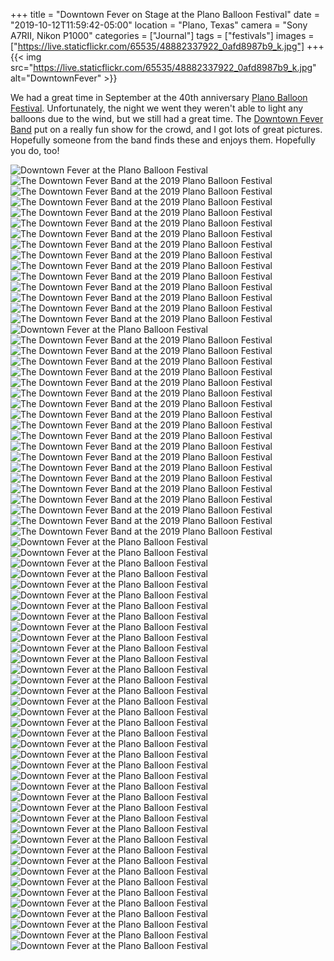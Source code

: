 +++
title = "Downtown Fever on Stage at the Plano Balloon Festival"
date = "2019-10-12T11:59:42-05:00"
location = "Plano, Texas"
camera = "Sony A7RII, Nikon P1000"
categories = ["Journal"]
tags = ["festivals"]
images = ["https://live.staticflickr.com/65535/48882337922_0afd8987b9_k.jpg"]
+++
{{< img src="https://live.staticflickr.com/65535/48882337922_0afd8987b9_k.jpg" alt="DowntownFever" >}}
<!--more-->
We had a great time in September at the 40th anniversary [Plano Balloon Festival](https://www.planoballoonfest.org). Unfortunately, the night we went they weren't able to light any balloons due to the wind, but we still had a great time. The [Downtown Fever Band](https://ecbands.com/downtown-fever/) put on a really fun show for the crowd, and I got lots of great pictures. Hopefully someone from the band finds these and enjoys them. Hopefully you do, too! 

<div id="gallery">
		<img alt="Downtown Fever at the Plano Balloon Festival" src="https://live.staticflickr.com/65535/48882291127_de064b9b02.jpg"
			data-image="https://live.staticflickr.com/65535/48882291127_6ebfcd6e4c_k.jpg">
		<img alt="The Downtown Fever Band at the 2019 Plano Balloon Festival" src="https://live.staticflickr.com/65535/48881539348_d2125fdc19.jpg"
			data-image="https://live.staticflickr.com/65535/48881539348_9b03f74b8f_k.jpg">
		<img alt="The Downtown Fever Band at the 2019 Plano Balloon Festival" src="https://live.staticflickr.com/65535/48882194887_50f9e9d686.jpg"
			data-image="https://live.staticflickr.com/65535/48882194887_b470ef748f_k.jpg">
		<img alt="The Downtown Fever Band at the 2019 Plano Balloon Festival" src="https://live.staticflickr.com/65535/48882254842_21799486f1.jpg"
			data-image="https://live.staticflickr.com/65535/48882254842_30b19589e4_k.jpg">
		<img alt="The Downtown Fever Band at the 2019 Plano Balloon Festival" src="https://live.staticflickr.com/65535/48882225902_a42757b91e.jpg"
			data-image="https://live.staticflickr.com/65535/48882225902_0f08cfe769_k.jpg">
		<img alt="The Downtown Fever Band at the 2019 Plano Balloon Festival" src="https://live.staticflickr.com/65535/48882061501_2c835a08ef.jpg"
			data-image="https://live.staticflickr.com/65535/48882061501_26fd0fd887_k.jpg">
		<img alt="The Downtown Fever Band at the 2019 Plano Balloon Festival" src="https://live.staticflickr.com/65535/48882206607_eba6f7114e.jpg"
			data-image="https://live.staticflickr.com/65535/48882206607_6fb762b244_k.jpg">
		<img alt="The Downtown Fever Band at the 2019 Plano Balloon Festival" src="https://live.staticflickr.com/65535/48881503548_963f76a5f0.jpg"
			data-image="https://live.staticflickr.com/65535/48881503548_7cf45c5496_k.jpg">
		<img alt="The Downtown Fever Band at the 2019 Plano Balloon Festival" src="https://live.staticflickr.com/65535/48881498488_c2898de917.jpg"
			data-image="https://live.staticflickr.com/65535/48881498488_f59323c078_k.jpg">
		<img alt="The Downtown Fever Band at the 2019 Plano Balloon Festival" src="https://live.staticflickr.com/65535/48881521478_39a94e180b.jpg"
			data-image="https://live.staticflickr.com/65535/48881521478_3589304c57_k.jpg">
		<img alt="The Downtown Fever Band at the 2019 Plano Balloon Festival" src="https://live.staticflickr.com/65535/48881483033_3fb8ec7670.jpg"
			data-image="https://live.staticflickr.com/65535/48881483033_e06b1eab7e_k.jpg">
		<img alt="The Downtown Fever Band at the 2019 Plano Balloon Festival" src="https://live.staticflickr.com/65535/48882024301_41fd19d6c5.jpg"
			data-image="https://live.staticflickr.com/65535/48882024301_253a0966a7_k.jpg">
		<img alt="The Downtown Fever Band at the 2019 Plano Balloon Festival" src="https://live.staticflickr.com/65535/48882042741_7c7cb21a81.jpg"
			data-image="https://live.staticflickr.com/65535/48882042741_1e842ae3ab_k.jpg">
		<img alt="The Downtown Fever Band at the 2019 Plano Balloon Festival" src="https://live.staticflickr.com/65535/48881524393_8d8f9e90bb.jpg"
			data-image="https://live.staticflickr.com/65535/48881524393_9015f5becb_k.jpg">
		<img alt="The Downtown Fever Band at the 2019 Plano Balloon Festival" src="https://live.staticflickr.com/65535/48882055076_22b075a6e1.jpg"
			data-image="https://live.staticflickr.com/65535/48882055076_5bbfb52049_k.jpg">
		<img alt="Downtown Fever at the Plano Balloon Festival" src="https://live.staticflickr.com/65535/48882114776_7594131357.jpg"
			data-image="https://live.staticflickr.com/65535/48882114776_a349be9b37_k.jpg">
		<img alt="The Downtown Fever Band at the 2019 Plano Balloon Festival" src="https://live.staticflickr.com/65535/48881533863_68d3c3b1da.jpg"
			data-image="https://live.staticflickr.com/65535/48881533863_36f289005e_k.jpg">
		<img alt="The Downtown Fever Band at the 2019 Plano Balloon Festival" src="https://live.staticflickr.com/65535/48882232152_e890ed550f.jpg"
			data-image="https://live.staticflickr.com/65535/48882232152_78801125b6_k.jpg">
		<img alt="The Downtown Fever Band at the 2019 Plano Balloon Festival" src="https://live.staticflickr.com/65535/48882041301_cf63787f2b.jpg"
			data-image="https://live.staticflickr.com/65535/48882041301_c4cc6bec54_k.jpg">
		<img alt="The Downtown Fever Band at the 2019 Plano Balloon Festival" src="https://live.staticflickr.com/65535/48882017736_b2a6b332e3.jpg"
			data-image="https://live.staticflickr.com/65535/48882017736_948132e988_k.jpg">
		<img alt="The Downtown Fever Band at the 2019 Plano Balloon Festival" src="https://live.staticflickr.com/65535/48881481793_115fe94bc6.jpg"
			data-image="https://live.staticflickr.com/65535/48881481793_e27e599c9a_k.jpg">
		<img alt="The Downtown Fever Band at the 2019 Plano Balloon Festival" src="https://live.staticflickr.com/65535/48882212177_a7571915ef.jpg"
			data-image="https://live.staticflickr.com/65535/48882212177_d7a0c64c83_k.jpg">
		<img alt="The Downtown Fever Band at the 2019 Plano Balloon Festival" src="https://live.staticflickr.com/65535/48881486008_77246eeb4a.jpg"
			data-image="https://live.staticflickr.com/65535/48881486008_22503c1f80_k.jpg">
		<img alt="The Downtown Fever Band at the 2019 Plano Balloon Festival" src="https://live.staticflickr.com/65535/48881481118_bbd8021327.jpg"
			data-image="https://live.staticflickr.com/65535/48881481118_f9f13905f4_k.jpg">
		<img alt="The Downtown Fever Band at the 2019 Plano Balloon Festival" src="https://live.staticflickr.com/65535/48882030421_6087eac3fa.jpg"
			data-image="https://live.staticflickr.com/65535/48882030421_4661a4c234_k.jpg">
		<img alt="The Downtown Fever Band at the 2019 Plano Balloon Festival" src="https://live.staticflickr.com/65535/48882204027_40706f8543.jpg"
			data-image="https://live.staticflickr.com/65535/48882204027_82cfba0d21_k.jpg">
		<img alt="The Downtown Fever Band at the 2019 Plano Balloon Festival" src="https://live.staticflickr.com/65535/48882065981_94dd13354f.jpg"
			data-image="https://live.staticflickr.com/65535/48882065981_92d4d0cc0c_k.jpg">
		<img alt="The Downtown Fever Band at the 2019 Plano Balloon Festival" src="https://live.staticflickr.com/65535/48882058936_560b54fdb8.jpg"
			data-image="https://live.staticflickr.com/65535/48882058936_42f58ed3d7_k.jpg">
		<img alt="The Downtown Fever Band at the 2019 Plano Balloon Festival" src="https://live.staticflickr.com/65535/48881466618_aa2f4630b4.jpg"
			data-image="https://live.staticflickr.com/65535/48881466618_a9a9120a97_k.jpg">
		<img alt="The Downtown Fever Band at the 2019 Plano Balloon Festival" src="https://live.staticflickr.com/65535/48882184902_0db0096553.jpg"
			data-image="https://live.staticflickr.com/65535/48882184902_99745c0d77_k.jpg">
		<img alt="The Downtown Fever Band at the 2019 Plano Balloon Festival" src="https://live.staticflickr.com/65535/48882013896_0606cc496a.jpg"
			data-image="https://live.staticflickr.com/65535/48882013896_2dc549a151_k.jpg">
		<img alt="The Downtown Fever Band at the 2019 Plano Balloon Festival" src="https://live.staticflickr.com/65535/48882192952_2c720e36fa.jpg"
			data-image="https://live.staticflickr.com/65535/48882192952_c3f0159de4_k.jpg">
		<img alt="The Downtown Fever Band at the 2019 Plano Balloon Festival" src="https://live.staticflickr.com/65535/48882191542_09481c2eb8.jpg"
			data-image="https://live.staticflickr.com/65535/48882191542_b02c2d51ab_k.jpg">
		<img alt="The Downtown Fever Band at the 2019 Plano Balloon Festival" src="https://live.staticflickr.com/65535/48882058266_556f1f091c.jpg"
			data-image="https://live.staticflickr.com/65535/48882058266_76c88ac9a8_k.jpg">
		<img alt="The Downtown Fever Band at the 2019 Plano Balloon Festival" src="https://live.staticflickr.com/65535/48882183832_2221eab36d.jpg"
			data-image="https://live.staticflickr.com/65535/48882183832_3a42bed3ff_k.jpg">
		<img alt="Downtown Fever at the Plano Balloon Festival" src="https://live.staticflickr.com/65535/48882311337_25d01e2b13.jpg"
			data-image="https://live.staticflickr.com/65535/48882311337_64e0c83ca2_k.jpg">
		<img alt="Downtown Fever at the Plano Balloon Festival" src="https://live.staticflickr.com/65535/48881610858_09ab029dc5.jpg"
			data-image="https://live.staticflickr.com/65535/48881610858_778aa59997_k.jpg">
		<img alt="Downtown Fever at the Plano Balloon Festival" src="https://live.staticflickr.com/65535/48881602628_6215581ba5.jpg"
			data-image="https://live.staticflickr.com/65535/48881602628_434ad60e80_k.jpg">
		<img alt="Downtown Fever at the Plano Balloon Festival" src="https://live.staticflickr.com/65535/48881614053_0aa8491c4b.jpg"
			data-image="https://live.staticflickr.com/65535/48881614053_2c7d20db2b_k.jpg">
		<img alt="Downtown Fever at the Plano Balloon Festival" src="https://live.staticflickr.com/65535/48882341312_a82fb879fd.jpg"
			data-image="https://live.staticflickr.com/65535/48882341312_47f7cbe86d_k.jpg">
		<img alt="Downtown Fever at the Plano Balloon Festival" src="https://live.staticflickr.com/65535/48882150561_5d2480393e.jpg"
			data-image="https://live.staticflickr.com/65535/48882150561_3707cc6566_k.jpg">
		<img alt="Downtown Fever at the Plano Balloon Festival" src="https://live.staticflickr.com/65535/48882337922_08964a65ec.jpg"
			data-image="https://live.staticflickr.com/65535/48882337922_0afd8987b9_k.jpg">
		<img alt="Downtown Fever at the Plano Balloon Festival" src="https://live.staticflickr.com/65535/48881590913_38c20441ed.jpg"
			data-image="https://live.staticflickr.com/65535/48881590913_181d4d2560_k.jpg">
		<img alt="Downtown Fever at the Plano Balloon Festival" src="https://live.staticflickr.com/65535/48882120891_ea836d27d9.jpg"
			data-image="https://live.staticflickr.com/65535/48882120891_58542bfbad_k.jpg">
		<img alt="Downtown Fever at the Plano Balloon Festival" src="https://live.staticflickr.com/65535/48881597253_c6dc286dd2.jpg"
			data-image="https://live.staticflickr.com/65535/48881597253_e3d02271c2_k.jpg">
		<img alt="Downtown Fever at the Plano Balloon Festival" src="https://live.staticflickr.com/65535/48882322732_6f4e609b90.jpg"
			data-image="https://live.staticflickr.com/65535/48882322732_852c10e3cf_k.jpg">
		<img alt="Downtown Fever at the Plano Balloon Festival" src="https://live.staticflickr.com/65535/48882129271_512a48395f.jpg"
			data-image="https://live.staticflickr.com/65535/48882129271_1df157f4f1_k.jpg">
		<img alt="Downtown Fever at the Plano Balloon Festival" src="https://live.staticflickr.com/65535/48882094401_d9f96f3914.jpg"
			data-image="https://live.staticflickr.com/65535/48882094401_18da9d7aaa_k.jpg">
		<img alt="Downtown Fever at the Plano Balloon Festival" src="https://live.staticflickr.com/65535/48882323592_e58ce59691.jpg"
			data-image="https://live.staticflickr.com/65535/48882323592_12f78d6753_k.jpg">
		<img alt="Downtown Fever at the Plano Balloon Festival" src="https://live.staticflickr.com/65535/48881580953_97ea9c6201.jpg"
			data-image="https://live.staticflickr.com/65535/48881580953_3235a7a6c2_k.jpg">
		<img alt="Downtown Fever at the Plano Balloon Festival" src="https://live.staticflickr.com/65535/48882121826_4174ca3254.jpg"
			data-image="https://live.staticflickr.com/65535/48882121826_2aa302c3f7_k.jpg">
		<img alt="Downtown Fever at the Plano Balloon Festival" src="https://live.staticflickr.com/65535/48882303397_a620a73be8.jpg"
			data-image="https://live.staticflickr.com/65535/48882303397_7baa92087e_k.jpg">
		<img alt="Downtown Fever at the Plano Balloon Festival" src="https://live.staticflickr.com/65535/48882128331_0c6099247b.jpg"
			data-image="https://live.staticflickr.com/65535/48882128331_2aecc46bf8_k.jpg">
		<img alt="Downtown Fever at the Plano Balloon Festival" src="https://live.staticflickr.com/65535/48881599558_741d980f61.jpg"
			data-image="https://live.staticflickr.com/65535/48881599558_b90840dea9_k.jpg">
		<img alt="Downtown Fever at the Plano Balloon Festival" src="https://live.staticflickr.com/65535/48882317577_9f850025fb.jpg"
			data-image="https://live.staticflickr.com/65535/48882317577_6a10e4060d_k.jpg">
		<img alt="Downtown Fever at the Plano Balloon Festival" src="https://live.staticflickr.com/65535/48882288182_79f32abe39.jpg"
			data-image="https://live.staticflickr.com/65535/48882288182_67f586e018_k.jpg">
		<img alt="Downtown Fever at the Plano Balloon Festival" src="https://live.staticflickr.com/65535/48882149951_3327641d2a.jpg"
			data-image="https://live.staticflickr.com/65535/48882149951_d60fd65e8e_k.jpg">
		<img alt="Downtown Fever at the Plano Balloon Festival" src="https://live.staticflickr.com/65535/48882152091_0f6d78dd99.jpg"
			data-image="https://live.staticflickr.com/65535/48882152091_957f1b7eb1_k.jpg">
		<img alt="Downtown Fever at the Plano Balloon Festival" src="https://live.staticflickr.com/65535/48882139386_b10b3d6fcf.jpg"
			data-image="https://live.staticflickr.com/65535/48882139386_1e852f453c_k.jpg">
		<img alt="Downtown Fever at the Plano Balloon Festival" src="https://live.staticflickr.com/65535/48881623663_55c27b55fe.jpg"
			data-image="https://live.staticflickr.com/65535/48881623663_0cd866d31f_k.jpg">
		<img alt="Downtown Fever at the Plano Balloon Festival" src="https://live.staticflickr.com/65535/48882312692_058325bac6.jpg"
			data-image="https://live.staticflickr.com/65535/48882312692_e356ef332e_k.jpg">
		<img alt="Downtown Fever at the Plano Balloon Festival" src="https://live.staticflickr.com/65535/48882147356_97a6bf6023.jpg"
			data-image="https://live.staticflickr.com/65535/48882147356_437b6e71a5_k.jpg">
		<img alt="Downtown Fever at the Plano Balloon Festival" src="https://live.staticflickr.com/65535/48882132651_72f448c915.jpg"
			data-image="https://live.staticflickr.com/65535/48882132651_865c5a316e_k.jpg">
		<img alt="Downtown Fever at the Plano Balloon Festival" src="https://live.staticflickr.com/65535/48882324772_fc07d963be.jpg"
			data-image="https://live.staticflickr.com/65535/48882324772_6e04be52e9_k.jpg">
		<img alt="Downtown Fever at the Plano Balloon Festival" src="https://live.staticflickr.com/65535/48882119821_327b66722b.jpg"
			data-image="https://live.staticflickr.com/65535/48882119821_2a285bd1fa_k.jpg">
		<img alt="Downtown Fever at the Plano Balloon Festival" src="https://live.staticflickr.com/65535/48881597923_c18db28d8e.jpg"
			data-image="https://live.staticflickr.com/65535/48881597923_0da432e35f_k.jpg">
		<img alt="Downtown Fever at the Plano Balloon Festival" src="https://live.staticflickr.com/65535/48882101516_a4a288f7e0.jpg"
			data-image="https://live.staticflickr.com/65535/48882101516_a187899ab0_k.jpg">
		<img alt="Downtown Fever at the Plano Balloon Festival" src="https://live.staticflickr.com/65535/48881615683_a28ebac179.jpg"
			data-image="https://live.staticflickr.com/65535/48881615683_3b42abda4d_k.jpg">
		<img alt="Downtown Fever at the Plano Balloon Festival" src="https://live.staticflickr.com/65535/48882292142_424c1bcaca.jpg"
			data-image="https://live.staticflickr.com/65535/48882292142_f4f2998b00_k.jpg">
		<img alt="Downtown Fever at the Plano Balloon Festival" src="https://live.staticflickr.com/65535/48882138311_20928b505d.jpg"
			data-image="https://live.staticflickr.com/65535/48882138311_1c2110da69_k.jpg">
		<img alt="Downtown Fever at the Plano Balloon Festival" src="https://live.staticflickr.com/65535/48882331612_6785634fa5.jpg"
			data-image="https://live.staticflickr.com/65535/48882331612_da81b6ef46_k.jpg">
		<img alt="Downtown Fever at the Plano Balloon Festival" src="https://live.staticflickr.com/65535/48882305152_0156b7b93b.jpg"
			data-image="https://live.staticflickr.com/65535/48882305152_437a75e1d9_k.jpg">
		<img alt="Downtown Fever at the Plano Balloon Festival" src="https://live.staticflickr.com/65535/48882325487_26644759a9.jpg"
			data-image="https://live.staticflickr.com/65535/48882325487_df0d84ed31_k.jpg">
		<img alt="Downtown Fever at the Plano Balloon Festival" src="https://live.staticflickr.com/65535/48882341777_89847d6ee7.jpg"
			data-image="https://live.staticflickr.com/65535/48882341777_f5bdb7e819_k.jpg">
</div>
